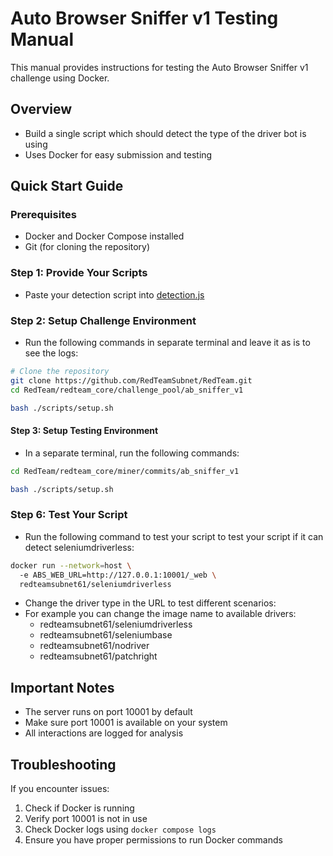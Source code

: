 # Auto Browser Sniffer v1 Testing Manual

This manual provides instructions for testing the Auto Browser Sniffer v1 challenge using Docker.

## Overview

- Build a single script which should detect the type of the driver bot is using
- Uses Docker for easy submission and testing

## Quick Start Guide

### Prerequisites

- Docker and Docker Compose installed
- Git (for cloning the repository)

### Step 1: Provide Your Scripts

- Paste your detection script into [detection.js](../src/templates/static/detection/detection.js)

### Step 2: Setup Challenge Environment

- Run the following commands in separate terminal and leave it as is to see the logs:

```bash
# Clone the repository
git clone https://github.com/RedTeamSubnet/RedTeam.git
cd RedTeam/redteam_core/challenge_pool/ab_sniffer_v1

bash ./scripts/setup.sh
```

#### Step 3: Setup Testing Environment

- In a separate terminal, run the following commands:

```bash
cd RedTeam/redteam_core/miner/commits/ab_sniffer_v1

bash ./scripts/setup.sh
```

### Step 6: Test Your Script

- Run the following command to test your script to test your script if it can detect seleniumdriverless:

```bash
docker run --network=host \                                                            
  -e ABS_WEB_URL=http://127.0.0.1:10001/_web \
  redteamsubnet61/seleniumdriverless
```

- Change the driver type in the URL to test different scenarios:
- For example you can change the image name to available drivers:
    - redteamsubnet61/seleniumdriverless
    - redteamsubnet61/seleniumbase
    - redteamsubnet61/nodriver
    - redteamsubnet61/patchright

## Important Notes

- The server runs on port 10001 by default
- Make sure port 10001 is available on your system
- All interactions are logged for analysis

## Troubleshooting

If you encounter issues:

1. Check if Docker is running
2. Verify port 10001 is not in use
3. Check Docker logs using `docker compose logs`
4. Ensure you have proper permissions to run Docker commands
